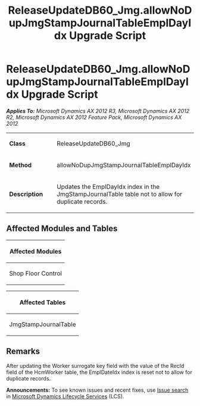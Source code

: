 ﻿---
title: ReleaseUpdateDB60_Jmg.allowNoDupJmgStampJournalTableEmplDayIdx Upgrade Script
TOCTitle: ReleaseUpdateDB60_Jmg.allowNoDupJmgStampJournalTableEmplDayIdx Upgrade Script
ms:assetid: 84c83420-80a4-e870-b78b-6251be61ca90
ms:mtpsurl: https://msdn.microsoft.com/en-us/library/JJ686011(v=AX.60)
ms:contentKeyID: 49709462
ms.date: 05/18/2015
mtps_version: v=AX.60
---

# ReleaseUpdateDB60\_Jmg.allowNoDupJmgStampJournalTableEmplDayIdx Upgrade Script 


_**Applies To:** Microsoft Dynamics AX 2012 R3, Microsoft Dynamics AX 2012 R2, Microsoft Dynamics AX 2012 Feature Pack, Microsoft Dynamics AX 2012_

<table>
<colgroup>
<col style="width: 50%" />
<col style="width: 50%" />
</colgroup>
<tbody>
<tr class="odd">
<td><p><strong>Class</strong></p></td>
<td><p>ReleaseUpdateDB60_Jmg</p></td>
</tr>
<tr class="even">
<td><p><strong>Method</strong></p></td>
<td><p>allowNoDupJmgStampJournalTableEmplDayIdx</p></td>
</tr>
<tr class="odd">
<td><p><strong>Description</strong></p></td>
<td><p>Updates the EmplDayIdx index in the JmgStampJournalTable table not to allow for duplicate records.</p></td>
</tr>
</tbody>
</table>


## Affected Modules and Tables

<table>
<colgroup>
<col style="width: 100%" />
</colgroup>
<thead>
<tr class="header">
<th><p>Affected Modules</p></th>
</tr>
</thead>
<tbody>
<tr class="odd">
<td><p>Shop Floor Control</p></td>
</tr>
</tbody>
</table>


<table>
<colgroup>
<col style="width: 100%" />
</colgroup>
<thead>
<tr class="header">
<th><p>Affected Tables</p></th>
</tr>
</thead>
<tbody>
<tr class="odd">
<td><p>JmgStampJournalTable</p></td>
</tr>
</tbody>
</table>


## Remarks

After updating the Worker surrogate key field with the value of the RecId field of the HcmWorker table, the EmplDateIdx index is reset not to allow for duplicate records.

  
**Announcements:** To see known issues and recent fixes, use [Issue search](http://go.microsoft.com/fwlink/?linkid=389258) in [Microsoft Dynamics Lifecycle Services](http://go.microsoft.com/fwlink/?linkid=306505) (LCS).

